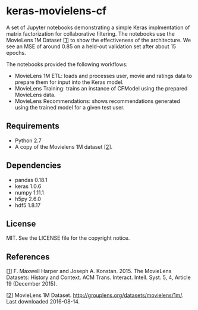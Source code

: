 # keras-movielens-cf

A set of Jupyter notebooks demonstrating a simple Keras implmentation
of matrix factorization for collaborative filtering. The notebooks use
the MovieLens 1M Dataset [[1]] to show the effectiveness of the
architecture. We see an MSE of around 0.85 on a held-out validation
set after about 15 epochs.

The notebooks provided the following workflows:
* MovieLens 1M ETL: loads and processes user, movie and ratings data to prepare them for input into the Keras model.
* MovieLens Training: trains an instance of CFModel using the prepared MovieLens data.
* MovieLens Recommendations: shows recommendations generated using the trained model for a given test user.

## Requirements

* Python 2.7
* A copy of the Movielens 1M dataset [[2]].

## Dependencies

* pandas 0.18.1
* keras 1.0.6
* numpy 1.11.1
* h5py 2.6.0  
* hdf5 1.8.17

## License

MIT. See the LICENSE file for the copyright notice.

## References

[[1]] F. Maxwell Harper and Joseph A. Konstan. 2015. The MovieLens Datasets: History and Context. ACM Trans. Interact. Intell. Syst. 5, 4, Article 19 (December 2015).

[[2]] MovieLens 1M Dataset. http://grouplens.org/datasets/movielens/1m/. Last downloaded 2016-08-14.

[1]: http://dx.doi.org/10.1145/2827872
[2]: http://grouplens.org/datasets/movielens/1m/
